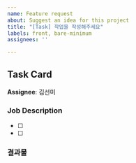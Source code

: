 ```yaml
---
name: Feature request
about: Suggest an idea for this project
title: "[Task] 작업을 작성해주세요"
labels: front, bare-minimum
assignees: ''

---
```


## Task Card

**Assignee**: 김선미

### Job Description

- [ ] 
- [ ] 


### 결과물
